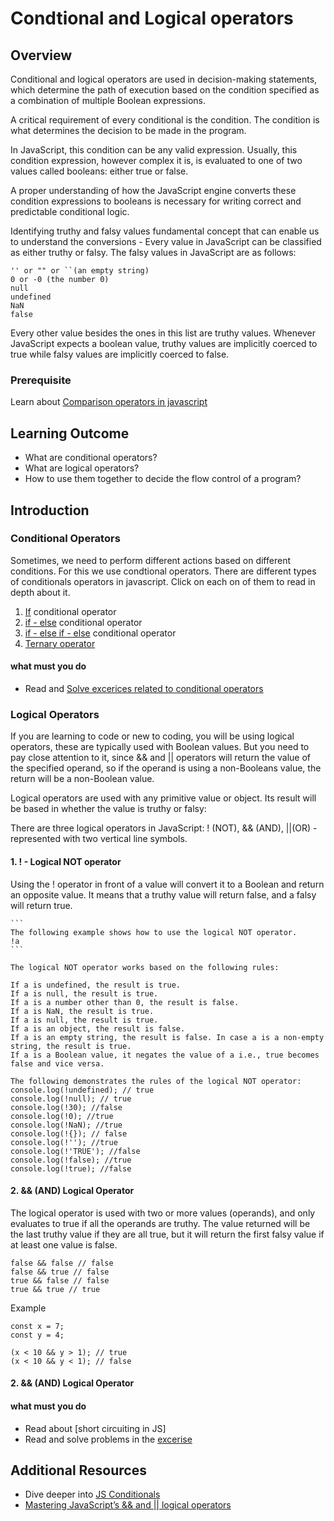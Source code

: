 # Condtional and Logical operators

## Overview
 
Conditional and logical operators are used in decision-making statements, which determine the path of execution based on the condition specified as a combination of multiple Boolean expressions. 

A critical requirement of every conditional is the condition. The condition is what determines the decision to be made in the program.

In JavaScript, this condition can be any valid expression. Usually, this condition expression, however complex it is, is evaluated to one of two values called booleans: either true or false.

A proper understanding of how the JavaScript engine converts these condition expressions to booleans is necessary for writing correct and predictable conditional logic.

Identifying truthy and falsy values fundamental concept that can enable us to understand the conversions - 
Every value in JavaScript can be classified as either truthy or falsy. The falsy values in JavaScript are as follows:

```
'' or "" or ``(an empty string)
0 or -0 (the number 0)
null
undefined
NaN
false
```
Every other value besides the ones in this list are truthy values. Whenever JavaScript expects a boolean value, truthy values are implicitly coerced to true while falsy values are implicitly coerced to false.

### Prerequisite
Learn about [Comparison operators in javascript](https://developer.mozilla.org/en-US/docs/Web/JavaScript/Reference/Operators/Comparison_Operators)

## Learning Outcome

- What are conditional operators?
- What are logical operators?
- How to use them together to decide the flow control of a program?


## Introduction

### Conditional Operators

Sometimes, we need to perform different actions based on different conditions. For this we use condtional operators. There are different types of conditionals operators in javascript. Click on each on of them to read in depth about it.

1. [If](https://www.geeksforgeeks.org/else-statement-javascript/#if)  conditional operator
2. [if - else](https://www.geeksforgeeks.org/else-statement-javascript/#if-else)  conditional operator 
3. [if - else if - else](https://www.geeksforgeeks.org/else-statement-javascript/#if-else-if)  conditional operator
4. [Ternary operator](https://www.javascripttutorial.net/javascript-ternary-operator/)

#### what must you do
- Read and [Solve excerices related to conditional operators](https://javascript.info/ifelse#boolean-conversion)

### Logical Operators

If you are learning to code or new to coding, you will be using logical operators, these are typically used with Boolean values. But you need to pay close attention to it, since && and || operators will return the value of the specified operand, so if the operand is using a non-Booleans value, the return will be a non-Boolean value.

Logical operators are used with any primitive value or object. Its result will be based in whether the value is truthy or falsy:

There are three logical operators in JavaScript: ! (NOT), && (AND), ||(OR) - represented with two vertical line symbols.
#### 1. ! - Logical NOT operator
Using the ! operator in front of a value will convert it to a Boolean and return an opposite value. It means that a truthy value will return false, and a falsy will return true.

    ```
    The following example shows how to use the logical NOT operator.
    !a
    ```

    The logical NOT operator works based on the following rules:

    If a is undefined, the result is true.
    If a is null, the result is true.
    If a is a number other than 0, the result is false.
    If a is NaN, the result is true.
    If a is null, the result is true.
    If a is an object, the result is false.
    If a is an empty string, the result is false. In case a is a non-empty string, the result is true.
    If a is a Boolean value, it negates the value of a i.e., true becomes false and vice versa.

    The following demonstrates the rules of the logical NOT operator:
    console.log(!undefined); // true
    console.log(!null); // true
    console.log(!30); //false
    console.log(!0); //true
    console.log(!NaN); //true
    console.log(!{}); // false
    console.log(!''); //true
    console.log(!'TRUE'); //false
    console.log(!false); //true
    console.log(!true); //false

#### 2. && (AND) Logical Operator

The logical operator is used with two or more values (operands), and only evaluates to true if all the operands are truthy. The value returned will be the last truthy value if they are all true, but it will return the first falsy value if at least one value is false.


```
false && false // false
false && true // false
true && false // false
true && true // true
```

Example 
```
const x = 7;
const y = 4;

(x < 10 && y > 1); // true 
(x < 10 && y < 1); // false
```

#### 2. && (AND) Logical Operator


#### what must you do
- Read about [short circuiting in JS]
- Read and solve problems in the [excerise](https://javascript.info/logical-operators)

## Additional Resources

- Dive deeper into [JS Conditionals](https://developer.mozilla.org/en-US/docs/Learn/JavaScript/Building_blocks/conditionals)
- [Mastering JavaScript’s && and || logical operators](https://blog.usejournal.com/mastering-javascripts-and-logical-operators-fd619b905c8f)


